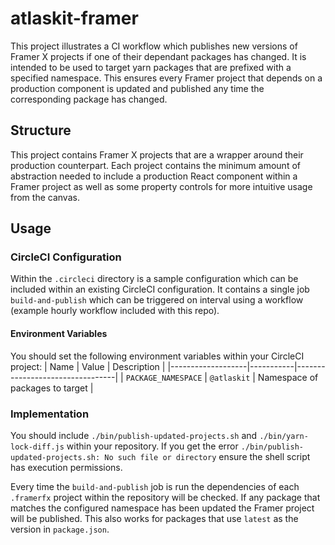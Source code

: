# atlaskit-framer
This project illustrates a CI workflow which publishes new versions of Framer X projects if one of their dependant packages has changed. It is intended to be used to target yarn packages that are prefixed with a specified namespace. This ensures every Framer project that depends on a production component is updated and published any time the corresponding package has changed.

## Structure
This project contains Framer X projects that are a wrapper around their production counterpart. Each project contains the minimum amount of abstraction needed to include a production React component within a Framer project as well as some property controls for more intuitive usage from the canvas.

## Usage
### CircleCI Configuration
Within the `.circleci` directory is a sample configuration which can be included within an existing CircleCI configuration. It contains a single job `build-and-publish` which can be triggered on interval using a workflow (example hourly workflow included with this repo).

#### Environment Variables
You should set the following environment variables within your CircleCI project:
| Name              | Value     | Description                     |
|-------------------|-----------|---------------------------------|
| `PACKAGE_NAMESPACE` | `@atlaskit` | Namespace of packages to target |

### Implementation
You should include `./bin/publish-updated-projects.sh` and `./bin/yarn-lock-diff.js` within your repository. If you get the error `./bin/publish-updated-projects.sh: No such file or directory` ensure the shell script has execution permissions.

Every time the `build-and-publish` job is run the dependencies of each `.framerfx` project within the repository will be checked. If any package that matches the configured namespace has been updated the Framer project will be published. This also works for packages that use `latest` as the version in `package.json`.
